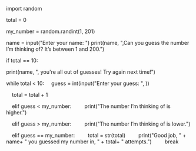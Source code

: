 
import random

total = 0

my_number = random.randint(1, 201)

name = input("Enter your name: ")
print(name, ",Can you guess the number I’m thinking of? It’s between 1 and 200.")

if total == 10:

print(name, ", you're all out of guesses! Try again next time!")

while total < 10:
    guess = int(input("Enter your guess: ", ))

    total = total + 1

    elif guess < my_number:
        print("The number I’m thinking of is higher.")

    elif guess > my_number:
        print("The number I’m thinking of is lower.")

    elif guess == my_number:
        total = str(total)
        print("Good job, " + name+ " you guessed my number in, " + total+ " attempts.")
        break
        
        

